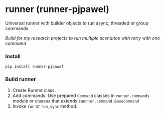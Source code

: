 # runner (runner-pjpawel)
Universal runner with builder objects to run async, threaded or group commands

*Build for my research projects to run multiple scenarios with retry with one command*

### Install
```shell
pip install runner-pjpawel
```

### Build runner
1. Create Runner class.
2. Add commands. Use prepared `Command` classes in `runner.commands` module or classes that extends `runnner.command.BaseCommand`
3. Invoke `run` or `run_sync` method.


